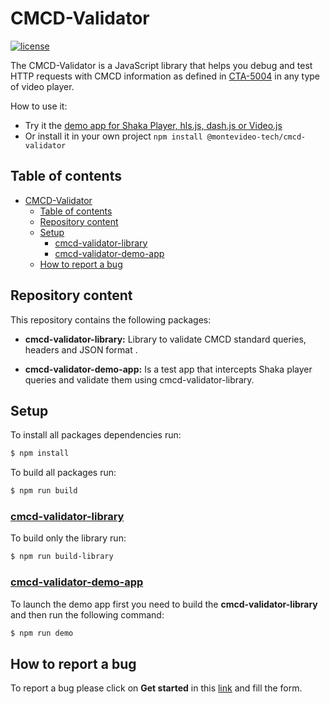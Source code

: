 #  CMCD-Validator

[![license](https://img.shields.io/badge/license-Apache--2.0-red?style=flat-square)](https://github.com/montevideo-tech/cmcd-validator/blob/develop/LICENSE)

The CMCD-Validator is a JavaScript library that helps you debug and test HTTP requests with CMCD information as defined in
[CTA\-5004](https://cdn.cta.tech/cta/media/media/resources/standards/pdfs/cta-5004-final.pdf) in any type of video player.

How to use it:
- Try it the [demo app for Shaka Player, hls.js, dash.js or Video.js](https://montevideo-tech.github.io/cmcd-validator/)
- Or install it in your own project `npm install @montevideo-tech/cmcd-validator` 

##  Table  of  contents
<!-- * [CMCD  Validation  Library  usage](#cmcd-validation-library-usage) -->
- [CMCD-Validator](#cmcd-validator)
  - [Table  of  contents](#table--of--contents)
  - [Repository content](#repository-content)
  - [Setup](#setup)
    - [cmcd-validator-library](#cmcd-validator-library)
    - [cmcd-validator-demo-app](#cmcd-validator-demo-app)
  - [How to report a bug](#how-to-report-a-bug)

## Repository content

This repository contains the following packages:

* **cmcd-validator-library:**
	 Library to validate CMCD standard queries, headers and JSON format .
	 
*  **cmcd-validator-demo-app:**
	Is a test app that intercepts Shaka player queries and validate them using cmcd-validator-library.


## Setup

To install all packages dependencies run: 
```bash
$ npm install
```
To build all packages run:

```bash
$ npm run build
```

### [cmcd-validator-library](https://github.com/montevideo-tech/cmcd-validator/tree/develop/packages/cmcd-validator-library)

To build only the library run:
```bash
$ npm run build-library
```

### [cmcd-validator-demo-app](https://github.com/montevideo-tech/cmcd-validator/tree/develop/packages/cmcd-validator-demo-app)


To launch the demo app first you need to build the **cmcd-validator-library** and then run the following command:

```bash
$ npm run demo
```

## How to report a bug
To report a bug please click on **Get started** in this [link](https://github.com/montevideo-tech/cmcd-validator/issues/new/choose) and fill the form.
